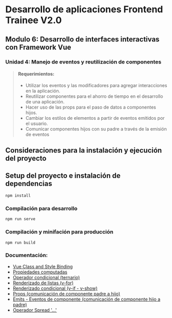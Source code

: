 
# Desarrollo de aplicaciones Frontend Trainee V2.0

## Modulo 6: Desarrollo de interfaces interactivas con Framework Vue

### Unidad 4: Manejo de eventos y reutilización de componentes


>#### Requerimientos:
>- Utilizar los eventos y las modificadores para agregar interacciones en la aplicación.
>- Reutilizar componentes para el ahorro de tiempo en el desarrollo de una aplicación.
>- Hacer uso de las props para el paso de datos a componentes hijos. 
>- Cambiar los estilos de elementos a partir de eventos emitidos por el usuario.
>- Comunicar componentes hijos con su padre a través de la emisión de eventos


## Consideraciones para la instalación y ejecución del proyecto
## Setup del proyecto e instalación de dependencias
```
npm install
```

### Compilación para desarrollo
```
npm run serve
```

### Compilación y minifación para producción
```
npm run build
```


### Documentación:
- [Vue Class and Style Binding](https://v2.vuejs.org/v2/guide/class-and-style.html)  
- [Propiedades computadas](https://vuejs.org/guide/essentials/computed.html)  
- [Operador condicional (ternario)](https://developer.mozilla.org/es/docs/Web/JavaScript/Reference/Operators/Conditional_operator)  
- [Renderizado de listas (v-for)](https://vuejs.org/guide/essentials/list.html)  
- [Renderizado condicional (v-if - v-show)](https://vuejs.org/guide/essentials/conditional.html)  
- [Props (comunicación de componente padre a hijo)](https://vuejs.org/guide/components/props.html)  
- [Emits - Eventos de componente (comunicación de componente hijo a padre)](https://vuejs.org/guide/components/events.html) 
- [Operador Spread '...'](https://developer.mozilla.org/es/docs/Web/JavaScript/Reference/Operators/Spread_syntax) 